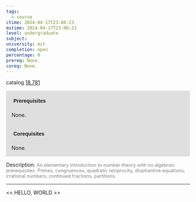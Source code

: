 ```yaml
---
tags:
  - course
ctime: 2024-04-17T23:06:23
mstime: 2024-04-17T23:06:23
level: undergraduate
subject: 
university: mit
completion: open
percentage: 0
prereq: None.
coreq: None.
---
```


catalog [18.781](http://student.mit.edu/catalog/m18b.html#18.781)

<span style="display: block; padding: 15px; background-color: rgb(100, 100, 100, 0.2);"><font id="m_prereq1789_0" style="display: block; font-family: Arial, sans-serif; font-weight: bold; padding: 5px">Prerequisites</font><br><span id="prereq1789_0">None.</span></span>
<span style="display: block; padding: 15px; background-color: rgb(100, 100, 100, 0.2);"><font id="m_coreq1789_0" style="display: block; font-family: Arial, sans-serif; font-weight: bold; padding: 5px">Corequisites</font><br><span id="coreq1789_0">None.</span></span>

<font style="">Description:</font>
<font style="color: grey; font-size: 0.8rem;">An elementary introduction to number theory with no algebraic prerequisites. Primes, congruences, quadratic reciprocity, diophantine equations, irrational numbers, continued fractions, partitions.</font>



---

<< HELLO, WORLD >>
